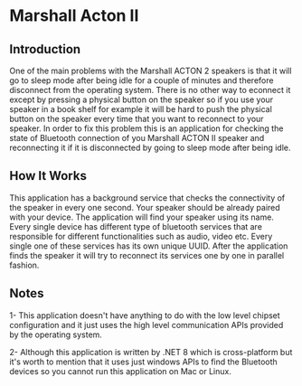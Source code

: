 # Marshall Acton II

## Introduction
One of the main problems with the Marshall ACTON 2 speakers is that it will go to sleep mode after being idle for a couple of minutes and therefore disconnect from the operating system. 
There is no other way to econnect it except by pressing a physical button on the speaker so if you use your speaker in a book shelf for example it will be hard to push the physical button on the speaker every time that you want to reconnect to your speaker.
In order to fix this problem this is an application for checking the state of Bluetooth connection of you Marshall ACTON II speaker and reconnecting it if it is disconnected by going to sleep mode after being idle.

## How It Works
This application has a background service that checks the connectivity of the speaker in every one second. Your speaker should be already paired with your device. The application will find your speaker using its name.
Every single device has different type of bluetooth services that are responsible for different functionalities such as audio, video etc. Every single one of these services has its own unique UUID.
After the application finds the speaker it will try to reconnect its services one by one in parallel fashion.

## Notes

1- This application doesn't have anything to do with the low level chipset configuration and it just uses the high level communication APIs provided by the operating system.

2- Although this application is written by .NET 8 which is cross-platform but it's worth to mention that it uses just windows APIs to find the Bluetooth devices so you cannot run this application on Mac or Linux.



